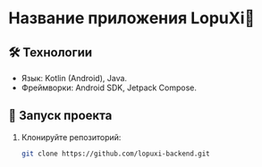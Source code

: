 
# Название приложения LopuXi🐰


## 🛠 Технологии  
- Язык: Kotlin (Android), Java.  
- Фреймворки: Android SDK, Jetpack Compose.    

## 🚀 Запуск проекта  
1. Клонируйте репозиторий:  
   ```sh  
   git clone https://github.com/lopuxi-backend.git  
